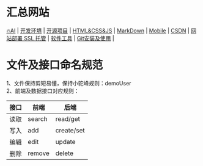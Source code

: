 # 汇总网站
[🔥AI](./AI.md) |
[开发环境](./DevelopTools.md) |
[开源项目](./Project.md) |
[HTML&CSS&JS](./Web.md) |
[MarkDown](./MarkDown.md) |
[Mobile](./Mobile.md) |
[CSDN](./CSDN.md) |
[网站部署 SSL 托管](./WebSite.md) |
[软件工具](./System.md) |
[Git安装及使用](./Git.md) |

# 文件及接口命名规范
1、文件保持剪短易懂，保持小驼峰规则：demoUser \
2、前端及数据接口对应规则：

| 接口   | 前端     | 后端         |
|------|--------|------------|
| 读取   | search | read/get   |
| 写入   | add    | create/set |
| 编辑   | edit   | update     |
| 删除   | remove | delete     |
